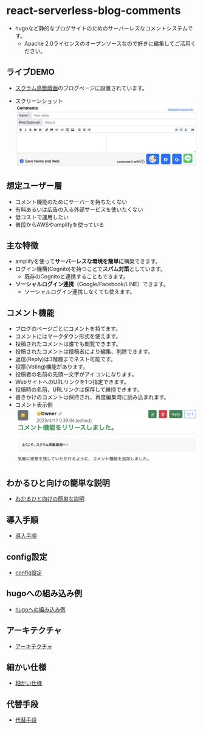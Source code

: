 # react-serverless-blog-comments

- hugoなど静的なブログサイトのためのサーバーレスなコメントシステムです。
  - Apache 2.0ライセンスのオープンソースなので好きに編集してご活用ください。

## ライブDEMO

- [スクラム鳥獣戯画](https://www.scrum-cjgg.com)のブログページに設置されています。

- スクリーンショット
![コメント投稿フォームのスクリーンショット](docs/screenshot.png "コメント投稿フォーム")

## 想定ユーザー層

- コメント機能のためにサーバーを持ちたくない
- 有料あるいは広告の入る外部サービスを使いたくない
- 低コストで運用したい
- 普段からAWSやamplifyを使っている

## 主な特徴

- amplifyを使って**サーバーレスな環境を簡単に**構築できます。
- ログイン機構(Cognito)を持つことで**スパム対策**としています。
  - 既存のCognitoと連携することもできます。
- **ソーシャルログイン連携**（Google/Facebook/LINE）できます。
  - ソーシャルログイン連携しなくても使えます。

## コメント機能

- ブログのページごとにコメントを持てます。
- コメントにはマークダウン形式を使えます。
- 投稿されたコメントは誰でも閲覧できます。
- 投稿されたコメントは投稿者により編集、削除できます。
- 返信(Reply)は3階層までネスト可能です。
- 投票(Voting)機能があります。
- 投稿者の名前の先頭一文字がアイコンになります。
- WebサイトへのURLリンクを1つ指定できます。
- 投稿時の名前、URLリンクは保存して維持できます。
- 書きかけのコメントは保持され、再度編集時に読み込まれます。
- コメント表示例
![コメント表示のスクリーンショット](docs/comment.png "コメント表示")

## わかるひと向けの簡単な説明
- [わかるひと向けの簡単な説明](docs/simple.md)

## 導入手順
- [導入手順](docs/setup.md)

## config設定
- [config設定](docs/config.md)

## hugoへの組み込み例
- [hugoへの組み込み例](docs/hugo.md)

## アーキテクチャ
- [アーキテクチャ](docs/architecture.md)

## 細かい仕様
- [細かい仕様](docs/hint.md)

## 代替手段
- [代替手段](docs/alternative.md)
